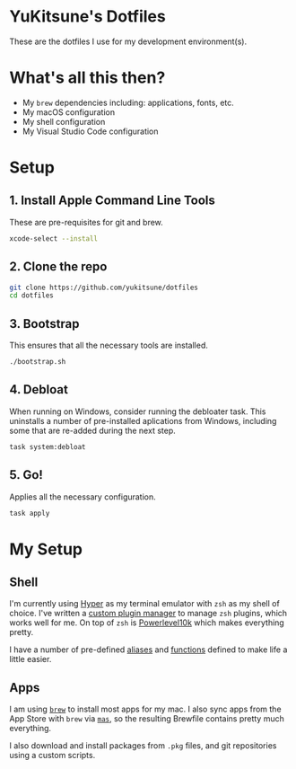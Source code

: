 
# YuKitsune's Dotfiles

These are the dotfiles I use for my development environment(s).

# What's all this then?

- My `brew` dependencies including: applications, fonts, etc.
- My macOS configuration
- My shell configuration
- My Visual Studio Code configuration

# Setup

## 1. Install Apple Command Line Tools

These are pre-requisites for git and brew.

```sh
xcode-select --install
```

## 2. Clone the repo

```sh
git clone https://github.com/yukitsune/dotfiles
cd dotfiles
```

## 3. Bootstrap

This ensures that all the necessary tools are installed.

```sh
./bootstrap.sh
```

## 4. Debloat

When running on Windows, consider running the debloater task.
This uninstalls a number of pre-installed aplications from Windows, including some that are re-added during the next step.

```sh
task system:debloat
```

## 5. Go!

Applies all the necessary configuration.

```sh
task apply
```

# My Setup

## Shell

I'm currently using [Hyper](https://hyper.is) as my terminal emulator with `zsh` as my shell of choice.
I've written a [custom plugin manager](https://github.com/yukitsune/dotfiles/main/blob/shell/zsh/.plug.zsh) to manage `zsh` plugins, which works well for me.
On top of `zsh` is [Powerlevel10k](https://github.com/romkatv/powerlevel10k) which makes everything pretty.

I have a number of pre-defined [aliases](https://github.com/yukitsune/dotfiles/main/blob/shell/zsh/.aliases.zsh) and [functions](https://github.com/yukitsune/dotfiles/main/blob/shell/zsh/.functions.zsh) defined to make life a little easier.

## Apps

I am using [`brew`](https://brew.sh) to install most apps for my mac. I also sync apps from the App Store with `brew` via [`mas`](https://github.com/mas-cli/mas), so the resulting Brewfile contains pretty much everything.

I also download and install packages from `.pkg` files, and git repositories using a custom scripts.
